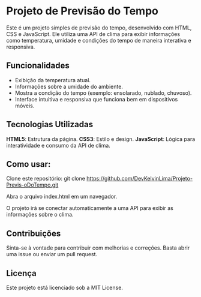 # Projeto de Previsão do Tempo

Este é um projeto simples de previsão do tempo, desenvolvido com HTML, CSS e JavaScript. Ele utiliza uma API de clima para exibir informações como 
temperatura, umidade e condições do tempo de maneira interativa e responsiva.

## Funcionalidades
- Exibição da temperatura atual.
- Informações sobre a umidade do ambiente.
- Mostra a condição do tempo (exemplo: ensolarado, nublado, chuvoso).
- Interface intuitiva e responsiva que funciona bem em dispositivos móveis.

## Tecnologias Utilizadas
**HTML5**: Estrutura da página.
**CSS3**: Estilo e design.
**JavaScript**: Lógica para interatividade e consumo da API de clima.

## Como usar:
Clone este repositório:
git clone https://github.com/DevKelvinLima/Projeto-Previs-oDoTempo.git

Abra o arquivo index.html em um navegador.

O projeto irá se conectar automaticamente a uma API para exibir as informações sobre o clima.

## Contribuições
Sinta-se à vontade para contribuir com melhorias e correções. Basta abrir uma issue ou enviar um pull request.

## Licença
Este projeto está licenciado sob a MIT License.
